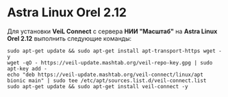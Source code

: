 # Astra Linux Orel 2.12
Для установки **VeiL Connect** с сервера **НИИ "Масштаб"** на **Astra Linux Orel 2.12** выполнить следующие команды:


`sudo apt-get update && sudo apt-get install apt-transport-https wget -y`  
`wget -qO - https://veil-update.mashtab.org/veil-repo-key.gpg | sudo apt-key add -`  
`echo "deb https://veil-update.mashtab.org/veil-connect/linux/apt bionic main" | sudo tee /etc/apt/sources.list.d/veil-connect.list`  
`sudo apt-get update && sudo apt-get install veil-connect -y` 
